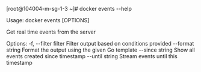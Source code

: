 [root@104004-m-sg-1-3 ~]#     docker events --help

Usage:	docker events [OPTIONS]

Get real time events from the server

Options:
  -f, --filter filter   Filter output based on conditions provided
      --format string   Format the output using the given Go template
      --since string    Show all events created since timestamp
      --until string    Stream events until this timestamp
